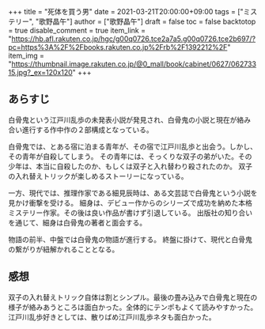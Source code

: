 +++
title = "死体を買う男"
date = 2021-03-21T20:00:00+09:00
tags = ["ミステリー", "歌野晶午"]
author = ["歌野晶午"]
draft = false
toc = false
backtotop = true
disable_comment = true
item_link = "https://hb.afl.rakuten.co.jp/hgc/g00q0726.tce2a7a5.g00q0726.tce2b697/?pc=https%3A%2F%2Fbooks.rakuten.co.jp%2Frb%2F1392212%2F"
item_img = "https://thumbnail.image.rakuten.co.jp/@0_mall/book/cabinet/0627/06273315.jpg?_ex=120x120"
+++

## あらすじ
白骨鬼という江戸川乱歩の未発表小説が発見され、白骨鬼の小説と現在が絡み合い進行する作中作の２部構成となっている。

白骨鬼では、とある宿に泊まる青年が、その宿で江戸川乱歩と出会う。しかし、その青年が自殺してしまう。
その青年には、そっくりな双子の弟がいた。その少年は、本当に自殺したのか、もしくは双子と入れ替わり殺されたのか。
双子の入れ替えトリックが楽しめるストーリーになっている。

一方、現代では、推理作家である細見辰時は、ある文芸誌で白骨鬼という小説を見かけ衝撃を受ける。
細身は、デビュー作からのシリーズで成功を納めた本格ミステリー作家。その後は良い作品が書けず引退している。
出版社の知り合いを通じて、細身は白骨鬼の著者と面会する。

物語の前半、中盤では白骨鬼の物語が進行する。
終盤に掛けて、現代と白骨鬼の繋がりが紐解かれることとなる。

## 感想
双子の入れ替えトリック自体は割とシンプル。最後の畳み込みで白骨鬼と現在の様子が絡みあうところは面白かった。全体的にテンポもよくて読みやすかった。江戸川乱歩好きとしては、散りばめ江戸川乱歩ネタも面白かった。

